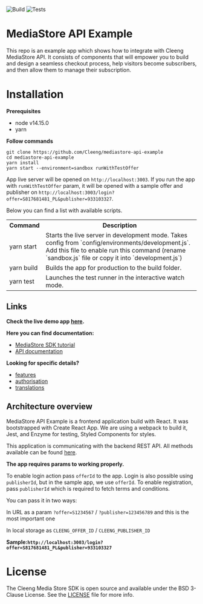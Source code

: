 ![Build](https://github.com/Cleeng/media-store-sdk/workflows/Build/badge.svg?branch=master&event=push)
![Tests](https://github.com/Cleeng/media-store-sdk/workflows/Tests/badge.svg?branch=master&event=push)

# MediaStore API Example

This repo is an example app which shows how to integrate with Cleeng MediaStore API. It consists of components that will empower you to build and design a seamless checkout process, help visitors become subscribers, and then allow them to manage their subscription.

# Installation

**Prerequisites**

- node v14.15.0
- yarn

**Follow commands**

```
git clone https://github.com/Cleeng/mediastore-api-example
cd mediastore-api-example
yarn install
yarn start --environment=sandbox runWithTestOffer
```

App live server will be opened on `http://localhost:3003`.
If you run the app with `runWithTestOffer` param, it will be opened with a sample offer and publisher on `http://localhost:3003/login?offer=S817681481_PL&publisher=933103327`.

Below you can find a list with available scripts.

<table>
<tr>
    <th>Command</th>
    <th>Description</th>
</tr>
<tr><td>yarn start</td>
<td>Starts the live server in development mode. Takes config from `config/environments/development.js`. Add this file to enable run this command (rename `sandbox.js` file or copy it into `development.js`)
  </td></tr>
<tr><td>yarn build</td>
<td>Builds the app for production to the build folder.
  </td></tr>
<tr><td>yarn test</td>
  <td>
   Launches the test runner in the interactive watch mode.
  </td></tr>
</table>

## Links

**Check the live demo app [here](https://mediastoresdk-demo.cleeng.com/login?offer=S817681481_PL&publisher=933103327).**

**Here you can find documentation:**

- [MediaStore SDK tutorial](https://developers.cleeng.com/docs/prerequisites)
- [API documentation](https://developers.cleeng.com/reference/getting-started)

**Looking for specific details?**

- [features](https://developers.cleeng.com/docs/mediastore-overview)
- [authorisation](https://developers.cleeng.com/docs/authorisation)
- [translations](https://developers.cleeng.com/docs/translations)

## Architecture overview

MediaStore API Example is a frontend application build with React. It was bootstrapped with Create React App. We are using a webpack to build it, Jest, and Enzyme for testing, Styled Components for styles.

This application is communicating with the backend REST API. All methods available can be found [here](https://developers.cleeng.com/reference/getting-started).

<b>The app requires params to working properly. </b>

To enable login action pass `offerId` to the app. Login is also possible using `publisherId`, but in the sample app, we use `offerId`.
To enable registration, pass `publisherId` which is required to fetch terms and conditions.

You can pass it in two ways:

In URL as a param `?offer=S1234567` / `?publisher=123456789` and this is the most important one

In local storage as `CLEENG_OFFER_ID` / `CLEENG_PUBLISHER_ID`

<b>Sample:`http://localhost:3003/login?offer=S817681481_PL&publisher=933103327`</b>

# License

The Cleeng Media Store SDK is open source and available under the BSD 3-Clause License. See the [LICENSE](LICENSE.md) file for more info.
